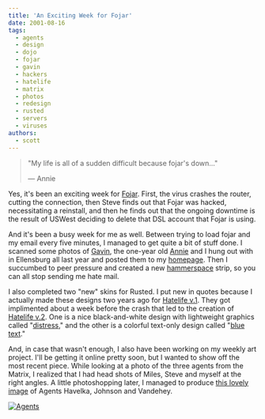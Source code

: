 ```yaml
---
title: 'An Exciting Week for Fojar'
date: 2001-08-16
tags:
  - agents
  - design
  - dojo
  - fojar
  - gavin
  - hackers
  - hatelife
  - matrix
  - photos
  - redesign
  - rusted
  - servers
  - viruses
authors:
  - scott
---
```


> "My life is all of a sudden difficult because fojar's down..."
>
> — Annie

Yes, it's been an exciting week for [Fojar](http://www.fojar.com/). First, the virus crashes the router, cutting the connection, then Steve finds out that Fojar was hacked, necessitating a reinstall, and then he finds out that the ongoing downtime is the result of USWest deciding to delete that DSL account that Fojar is using.

And it's been a busy week for me as well. Between trying to load fojar and my email every five minutes, I managed to get quite a bit of stuff done. I scanned some photos of [Gavin](http://spaceninja.com/site-archives/personal/v3/graphics/pals/gavin1.jpg), the one-year old [Annie](http://spaceninja.com/site-archives/personal/v3/graphics/annie/anniegavin.jpg) and I hung out with in Ellensburg all last year and posted them to my [homepage](http://spaceninja.com/home/). Then I succumbed to peer pressure and created a new [hammerspace](http://hammer.spaceninja.com/) strip, so you can all stop sending me hate mail.

I also completed two "new" skins for Rusted. I put new in quotes because I actually made these designs two years ago for [Hatelife v.1](http://spaceninja.com/site-archives/hatelife/v1/hatelife.html). They got implimented about a week before the crash that led to the creation of [Hatelife v.2](http://spaceninja.com/site-archives/kmorg/skins/hatelife.html). One is a nice black-and-white design with lightweight graphics called "[distress](http://spaceninja.com/site-archives/kmorg/skins/distress.html)," and the other is a colorful text-only design called "[blue text](http://spaceninja.com/site-archives/kmorg/skins/bluetext.html)."

And, in case that wasn't enough, I also have been working on my weekly art project. I'll be getting it online pretty soon, but I wanted to show off the most recent piece. While looking at a photo of the three agents from the Matrix, I realized that I had head shots of Miles, Steve and myself at the right angles. A little photoshopping later, I managed to produce [this lovely image](http://www.flickr.com/photos/spaceninja/3114097189/) of Agents Havelka, Johnson and Vandehey.

[![Agents](/images/3114097189_bb53a2b06e.jpg)](http://www.flickr.com/photos/spaceninja/3114097189/)
